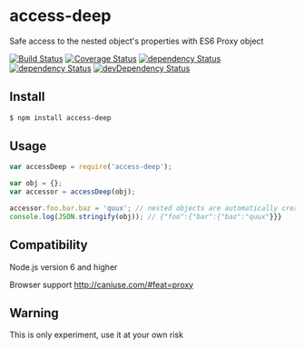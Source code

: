 # access-deep
Safe access to the nested object's properties with ES6 Proxy object

<a href="https://travis-ci.org/forceuser/access-deep" target="_blank">![Build Status](https://travis-ci.org/forceuser/access-deep.svg?branch=master)</a>
<a href="https://coveralls.io/github/forceuser/access-deep?branch=master" target="_blank">![Coverage Status](https://coveralls.io/repos/github/forceuser/access-deep/badge.svg?branch=master)</a>
<a href="https://www.npmjs.com/package/access-deep" target="_blank">![dependency Status](https://img.shields.io/npm/v/access-deep.svg)</a>
<a href="https://david-dm.org/forceuser/access-deep" target="_blank">![dependency Status](https://david-dm.org/forceuser/access-deep.svg)</a>
<a href="https://david-dm.org/forceuser/access-deep#info=devDependencies" target="_blank">![devDependency Status](https://david-dm.org/forceuser/access-deep/dev-status.svg)</a>

## Install

```bash
$ npm install access-deep
```

## Usage

```js
var accessDeep = require('access-deep');

var obj = {};
var accessor = accessDeep(obj);

accessor.foo.bar.baz = 'quux'; // nested objects are automatically created
console.log(JSON.stringify(obj)); // {"foo":{"bar":{"baz":"quux"}}}

```

## Compatibility

Node.js version 6 and higher

Browser support http://caniuse.com/#feat=proxy

## Warning

This is only experiment, use it at your own risk
